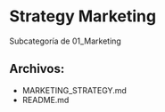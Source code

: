 # Strategy Marketing

Subcategoría de 01_Marketing

## Archivos:

- MARKETING_STRATEGY.md
- README.md
